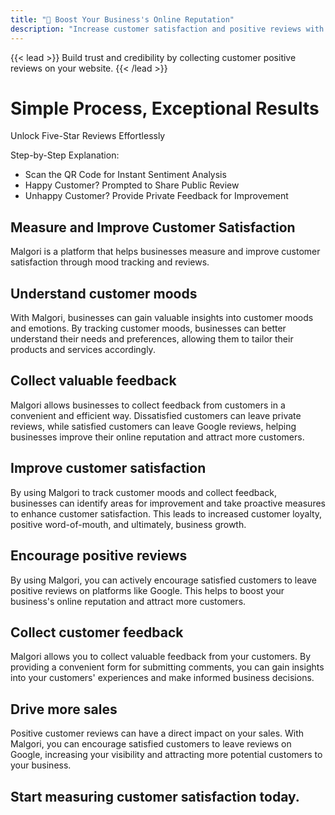 ```yaml
---
title: "🚀 Boost Your Business's Online Reputation"
description: "Increase customer satisfaction and positive reviews with our powerful platform."
---
```




{{< lead >}}
Build trust and credibility by collecting customer positive reviews on your website.
{{< /lead >}}

# Simple Process, Exceptional Results
Unlock Five-Star Reviews Effortlessly

Step-by-Step Explanation:

 - Scan the QR Code for Instant Sentiment Analysis
 - Happy Customer? Prompted to Share Public Review
 - Unhappy Customer? Provide Private Feedback for Improvement

## Measure and Improve Customer Satisfaction

Malgori is a platform that helps businesses measure and improve customer satisfaction through mood tracking and reviews.

## Understand customer moods

With Malgori, businesses can gain valuable insights into customer moods and emotions. By tracking customer moods, businesses can better understand their needs and preferences, allowing them to tailor their products and services accordingly.

## Collect valuable feedback
Malgori allows businesses to collect feedback from customers in a convenient and efficient way. Dissatisfied customers can leave private reviews, while satisfied customers can leave Google reviews, helping businesses improve their online reputation and attract more customers.

## Improve customer satisfaction

By using Malgori to track customer moods and collect feedback, businesses can identify areas for improvement and take proactive measures to enhance customer satisfaction. This leads to increased customer loyalty, positive word-of-mouth, and ultimately, business growth.


## Encourage positive reviews

By using Malgori, you can actively encourage satisfied customers to leave positive reviews on platforms like Google. This helps to boost your business's online reputation and attract more customers.


## Collect customer feedback

Malgori allows you to collect valuable feedback from your customers. By providing a convenient form for submitting comments, you can gain insights into your customers' experiences and make informed business decisions.

## Drive more sales

Positive customer reviews can have a direct impact on your sales. With Malgori, you can encourage satisfied customers to leave reviews on Google, increasing your visibility and attracting more potential customers to your business.

## Start measuring customer satisfaction today.
